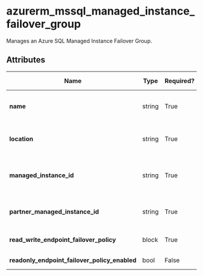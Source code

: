 # azurerm_mssql_managed_instance_failover_group

Manages an Azure SQL Managed Instance Failover Group.

## Attributes

| Name | Type | Required? | Default  | possible values | Description |
| ---- | ---- | --------- | -------- | ----------- | ----------- |
| **name** | string | True | -  |  -  | The name which should be used for this Managed Instance Failover Group. Changing this forces a new resource to be created. | 
| **location** | string | True | -  |  -  | The Azure Region where the Managed Instance Failover Group should exist. Changing this forces a new resource to be created. | 
| **managed_instance_id** | string | True | -  |  -  | The ID of the Azure SQL Managed Instance which will be replicated using a Managed Instance Failover Group. Changing this forces a new resource to be created. | 
| **partner_managed_instance_id** | string | True | -  |  -  | The ID of the Azure SQL Managed Instance which will be replicated to. Changing this forces a new resource to be created. | 
| **read_write_endpoint_failover_policy** | block | True | -  |  -  | A `read_write_endpoint_failover_policy` block. | 
| **readonly_endpoint_failover_policy_enabled** | bool | False | `True`  |  -  | Failover policy for the read-only endpoint. Defaults to `true`. | 

